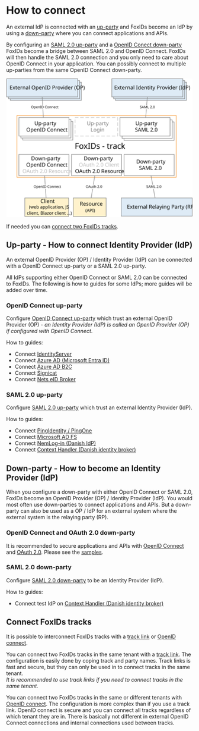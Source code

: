 ﻿# How to connect

An external IdP is connected with an [up-party](parties.md#up-party) and FoxIDs become an IdP by using a [down-party](parties.md#down-party) where you can connect applications and APIs.

By configuring an [SAML 2.0 up-party](up-party-saml-2.0.md) and a [OpenID Conect down-party](down-party-oidc.md) FoxIDs become a bridge between SAML 2.0 and OpenID Connect. 
FoxIDs will then handle the SAML 2.0 connection and you only need to care about OpenID Connect in your application. You can possibly connect to multiple up-parties from the same OpenID Connect down-party.

![How to connect with up-parties and down-parties](images/how-to-connect.svg)

If needed you can [connect two FoxIDs tracks](#connect-foxids-tracks).

## Up-party - How to connect Identity Provider (IdP)

An external OpenID Provider (OP) / Identity Provider (IdP) can be connected with a OpenID Connect up-party or a SAML 2.0 up-party.

All IdPs supporting either OpenID Connect or SAML 2.0 can be connected to FoxIDs. The following is how to guides for some IdPs; more guides will be added over time.

### OpenID Connect up-party

Configure [OpenID Connect up-party](up-party-oidc.md) which trust an external OpenID Provider (OP) - *an Identity Provider (IdP) is called an OpenID Provider (OP) if configured with OpenID Connect*.

How to guides:

- Connect [IdentityServer](up-party-howto-oidc-identityserver.md)
- Connect [Azure AD (Microsoft Entra ID)](up-party-howto-oidc-azure-ad.md) 
- Connect [Azure AD B2C](up-party-howto-oidc-azure-ad-b2c.md) 
- Connect [Signicat](up-party-howto-oidc-signicat.md)
- Connect [Nets eID Broker](up-party-howto-oidc-nets-eid-broker.md)

### SAML 2.0 up-party

Configure [SAML 2.0 up-party](up-party-saml-2.0.md) which trust an external Identity Provider (IdP).

How to guides:

- Connect [PingIdentity / PingOne](up-party-howto-saml-2.0-pingone.md)
- Connect [Microsoft AD FS](up-party-howto-saml-2.0-adfs.md)
- Connect [NemLog-in (Danish IdP)](up-party-howto-saml-2.0-nemlogin.md)
- Connect [Context Handler (Danish identity broker)](howto-saml-2.0-context-handler.md#configuring-context-handler-as-identity-provider-idp)

## Down-party - How to become an Identity Provider (IdP)
When you configure a down-party with either OpenID Connect or SAML 2.0, FoxIDs become an OpenID Provider (OP) / Identity Provider (IdP). 
You would most often use down-parties to connect applications and APIs. But a down-party can also be used as a OP / IdP for an external system where the external system is the relaying party (RP). 

### OpenID Connect and OAuth 2.0 down-party
It is recommended to secure applications and APIs with [OpenID Connect](down-party-oidc.md) and [OAuth 2.0](down-party-oauth-2.0.md). Please see the [samples](samples.md).

### SAML 2.0 down-party

Configure [SAML 2.0 down-party](down-party-saml-2.0.md) to be an Identity Provider (IdP).

How to guides:

- Connect test IdP on [Context Handler (Danish identity broker)](howto-saml-2.0-context-handler.md#configuring-context-handler-as-relying-party-rp)


## Connect FoxIDs tracks

It is possible to interconnect FoxIDs tracks with a [track link](howto-tracklink-foxids.md) or [OpenID connect](howto-oidc-foxids.md).

You can connect two FoxIDs tracks in the same tenant with a [track link](howto-tracklink-foxids.md). The configuration is easily done by coping track and party names. 
Track links is fast and secure, but they can only be used in to connect tracks in the same tenant.  
*It is recommended to use track links if you need to connect tracks in the same tenant.*

You can connect two FoxIDs tracks in the same or different tenants with [OpenID connect](howto-oidc-foxids.md). The configuration is more complex than if you use a track link. 
OpenID connect is secure and you can connect all tracks regardless of which tenant they are in. There is basically not different in external OpenID Connect connections and internal connections used between tracks.